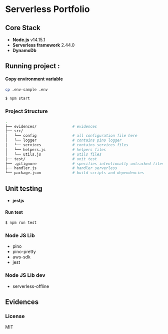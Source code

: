 # Serverless Portfolio

## Core Stack

- **Node.js** v14.15.1
- **Serverless framework** 2.44.0
- **DynamoDb**

## Running project :

#### Copy environment variable

```sh
cp .env-sample .env
```

``` bash
$ npm start
```

### Project Structure
```sh
.
├── evidences/                # evidences
├── src/
│   └── config                # all configuration file here
│   └── logger                # contains pino logger
│   └── services              # contains services files
│   └── helpers.js            # helpers files
│   └── utils.js              # utils files
├── test/                     # unit test
├── .gitignore                # specifies intentionally untracked files to ignore
├── handler.js                # handler serverless
└── package.json              # build scripts and dependencies
```
## Unit testing
- **jestjs**

#### Run test

``` bash
$ npm run test
```
### Node JS Lib
* pino
* pino-pretty
* aws-sdk
* jest

### Node JS Lib dev
* serverless-offline

## Evidences

### License

MIT
